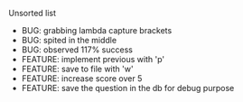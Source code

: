 Unsorted list
- BUG: grabbing lambda capture brackets
- BUG: spited in the middle
- BUG: observed 117% success
- FEATURE: implement previous with 'p'
- FEATURE: save to file with 'w'
- FEATURE: increase score over 5
- FEATURE: save the question in the db for debug purpose
